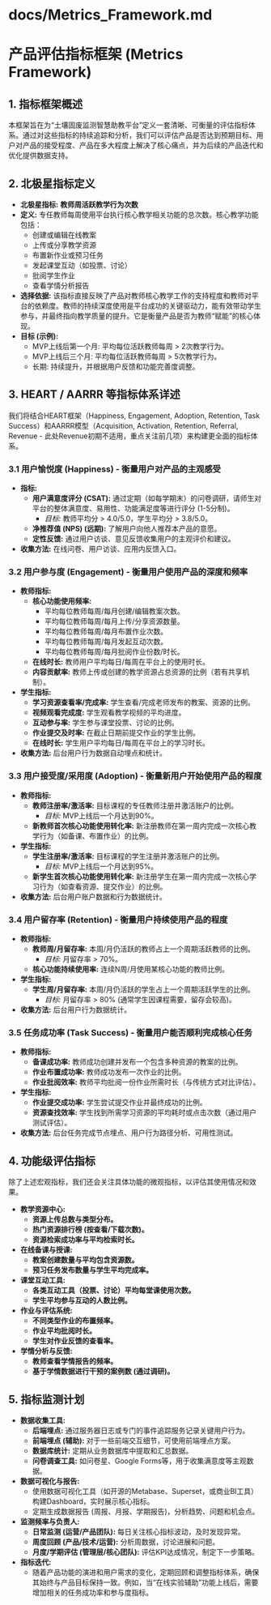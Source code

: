# docs/Metrics_Framework.md
# 产品评估指标框架 (Metrics Framework)

## 1. 指标框架概述

本框架旨在为“土壤固废监测智慧助教平台”定义一套清晰、可衡量的评估指标体系。通过对这些指标的持续追踪和分析，我们可以评估产品是否达到预期目标、用户对产品的接受程度、产品在多大程度上解决了核心痛点，并为后续的产品迭代和优化提供数据支持。

## 2. 北极星指标定义

* **北极星指标:** **教师周活跃教学行为次数**
* **定义:** 专任教师每周使用平台执行核心教学相关功能的总次数。核心教学功能包括：
    * 创建或编辑在线教案
    * 上传或分享教学资源
    * 布置新作业或预习任务
    * 发起课堂互动（如投票、讨论）
    * 批阅学生作业
    * 查看学情分析报告
* **选择依据:** 该指标直接反映了产品对教师核心教学工作的支持程度和教师对平台的依赖度。教师的持续深度使用是平台成功的关键驱动力，能有效带动学生参与，并最终指向教学质量的提升。它是衡量产品是否为教师“赋能”的核心体现。
* **目标 (示例):**
    * MVP上线后第一个月: 平均每位活跃教师每周 > 2次教学行为。
    * MVP上线后三个月: 平均每位活跃教师每周 > 5次教学行为。
    * 长期: 持续提升，并根据用户反馈和功能完善度调整。

## 3. HEART / AARRR 等指标体系详述

我们将结合HEART框架（Happiness, Engagement, Adoption, Retention, Task Success）和AARRR模型（Acquisition, Activation, Retention, Referral, Revenue - 此处Revenue初期不适用，重点关注前几项）来构建更全面的指标体系。

### 3.1 用户愉悦度 (Happiness) - 衡量用户对产品的主观感受

* **指标:**
    * **用户满意度评分 (CSAT):** 通过定期（如每学期末）的问卷调研，请师生对平台的整体满意度、易用性、功能满足度等进行评分 (1-5分制)。
        * *目标:* 教师平均分 > 4.0/5.0，学生平均分 > 3.8/5.0。
    * **净推荐值 (NPS) (远期):** 了解用户向他人推荐本产品的意愿。
    * **定性反馈:** 通过用户访谈、意见反馈收集用户的主观评价和建议。
* **收集方法:** 在线问卷、用户访谈、应用内反馈入口。

### 3.2 用户参与度 (Engagement) - 衡量用户使用产品的深度和频率

* **教师指标:**
    * **核心功能使用频率:**
        * 平均每位教师每周/每月创建/编辑教案次数。
        * 平均每位教师每周/每月上传/分享资源数量。
        * 平均每位教师每周/每月布置作业次数。
        * 平均每位教师每周/每月发起互动次数。
        * 平均每位教师每周/每月批阅作业份数/时长。
    * **在线时长:** 教师用户平均每日/每周在平台上的使用时长。
    * **内容贡献率:** 教师上传或创建的教学资源占总资源的比例（若有共享机制）。
* **学生指标:**
    * **学习资源查看率/完成率:** 学生查看/完成老师发布的教案、资源的比例。
    * **视频观看完成度:** 学生观看教学视频的平均进度。
    * **互动参与率:** 学生参与课堂投票、讨论的比例。
    * **作业提交及时率:** 在截止日期前提交作业的学生比例。
    * **在线时长:** 学生用户平均每日/每周在平台上的学习时长。
* **收集方法:** 后台用户行为数据自动埋点和统计。

### 3.3 用户接受度/采用度 (Adoption) - 衡量新用户开始使用产品的程度

* **教师指标:**
    * **教师注册率/激活率:** 目标课程的专任教师注册并激活账户的比例。
        * *目标:* MVP上线后一个月达到90%。
    * **新教师首次核心功能使用转化率:** 新注册教师在第一周内完成一次核心教学行为（如备课、布置作业）的比例。
* **学生指标:**
    * **学生注册率/激活率:** 目标课程的学生注册并激活账户的比例。
        * *目标:* MVP上线后一个月达到95%。
    * **新学生首次核心功能使用转化率:** 新注册学生在第一周内完成一次核心学习行为（如查看资源、提交作业）的比例。
* **收集方法:** 后台用户账户数据和行为数据统计。

### 3.4 用户留存率 (Retention) - 衡量用户持续使用产品的程度

* **教师指标:**
    * **教师周/月留存率:** 本周/月仍活跃的教师占上一个周期活跃教师的比例。
        * *目标:* 月留存率 > 70%。
    * **核心功能持续使用率:** 连续N周/月使用某核心功能的教师比例。
* **学生指标:**
    * **学生周/月留存率:** 本周/月仍活跃的学生占上一个周期活跃学生的比例。
        * *目标:* 月留存率 > 80% (通常学生因课程需要，留存会较高)。
* **收集方法:** 后台用户行为数据统计。

### 3.5 任务成功率 (Task Success) - 衡量用户能否顺利完成核心任务

* **教师指标:**
    * **备课成功率:** 教师成功创建并发布一个包含多种资源的教案的比例。
    * **作业布置成功率:** 教师成功发布一次作业的比例。
    * **作业批阅效率:** 教师平均批阅一份作业所需时长（与传统方式对比评估）。
* **学生指标:**
    * **作业提交成功率:** 学生尝试提交作业并最终成功的比例。
    * **资源查找效率:** 学生找到所需学习资源的平均耗时或点击次数（通过用户测试评估）。
* **收集方法:** 后台任务完成节点埋点、用户行为路径分析、可用性测试。

## 4. 功能级评估指标

除了上述宏观指标，我们还会关注具体功能的微观指标，以评估其使用情况和效果。

* **教学资源中心:**
    * **资源上传总数与类型分布。**
    * **热门资源排行榜 (按查看/下载次数)。**
    * **资源检索成功率与平均检索时长。**
* **在线备课与授课:**
    * **教案创建数量与平均包含资源数。**
    * **预习任务发布数量与学生平均完成率。**
* **课堂互动工具:**
    * **各类互动工具（投票、讨论）平均每堂课使用次数。**
    * **学生平均参与互动的人数比例。**
* **作业与评估系统:**
    * **不同类型作业的布置频率。**
    * **作业平均批阅时长。**
    * **学生对作业反馈的查看率。**
* **学情分析与反馈:**
    * **教师查看学情报告的频率。**
    * **基于学情数据进行干预的案例数 (通过调研)。**

## 5. 指标监测计划

* **数据收集工具:**
    * **后端埋点:** 通过服务器日志或专门的事件追踪服务记录关键用户行为。
    * **前端埋点 (辅助):** 对于一些前端交互细节，可使用前端埋点方案。
    * **数据库统计:** 定期从业务数据库中提取和汇总数据。
    * **问卷调查工具:** 如问卷星、Google Forms等，用于收集满意度等主观数据。
* **数据可视化与报告:**
    * 使用数据可视化工具（如开源的Metabase、Superset，或商业BI工具）构建Dashboard，实时展示核心指标。
    * 定期生成数据报告 (周报、月报、学期报告)，分析趋势、问题和机会点。
* **监测频率与负责人:**
    * **日常监测 (运营/产品团队):** 每日关注核心指标波动，及时发现异常。
    * **周度回顾 (产品/技术/运营):** 分析周数据，讨论进展和问题。
    * **月度/学期评估 (管理层/核心团队):** 评估KPI达成情况，制定下一步策略。
* **指标迭代:**
    * 随着产品功能的演进和用户需求的变化，定期回顾和调整指标体系，确保其始终与产品目标保持一致。例如，当“在线实验辅助”功能上线后，需要增加相关的任务成功率和参与度指标。

